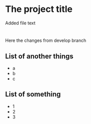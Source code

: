 # The project title
Added file text

#
Here the changes from develop branch

## List of another things
- a
- b
- c
## List of something
- 1
- 2
- 3
